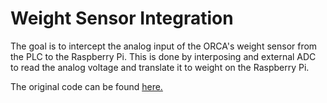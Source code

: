 # Weight Sensor Integration

The goal is to intercept the analog input of the ORCA's weight sensor from the PLC to the Raspberry Pi. This is done by interposing and external ADC to read the analog voltage and translate it to weight on the Raspberry Pi.

The original code can be found [here.](https://hardsoftlucid.wordpress.com/various-stuff/realtime-plotting/)